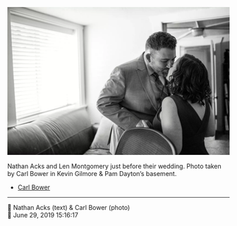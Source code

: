 ![Nathan Acks and Len Montgomery just before their wedding](assets/bf9230b2382faa890558e8a1a014464b.webp)

Nathan Acks and Len Montgomery just before their wedding. Photo taken by Carl Bower in Kevin Gilmore & Pam Dayton’s basement.

* [Carl Bower](https://carlbowerphotos.com)

- - - -

<span aria-hidden="true">👥</span> Nathan Acks (text) & Carl Bower (photo)  
<span aria-hidden="true">📅</span> June 29, 2019 15:16:17
